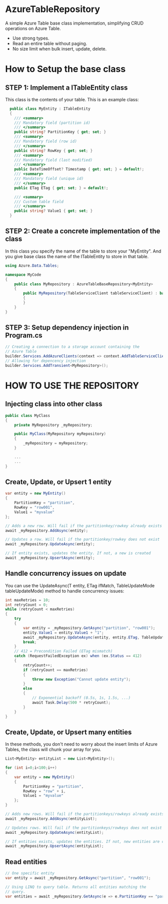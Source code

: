 # AzureTableRepository

A simple Azure Table base class implementation, simplifying CRUD operations on Azure Table.

- Use strong types.
- Read an entire table without paging.
- No size limit when bulk insert, update, delete. 

# How to Setup the base class

## STEP 1: Implement a ITableEntity class

This class is the contents of your table. This is an example class:

```csharp
  public class MyEntity : ITableEntity
  {
    /// <summary>
    /// Mandatory field (partition id)
    /// </summary>
    public string? PartitionKey { get; set; }
    /// <summary>
    /// Mandatory field (row id)
    /// </summary>
    public string? RowKey { get; set; }
    /// <summary>
    /// Mandatory field (last modified)
    /// </summary>
    public DateTimeOffset? Timestamp { get; set; } = default!;
    /// <summary>
    /// Mandatory field (unique id)
    /// </summary>
    public ETag ETag { get; set; } = default!;

    /// <summary>
    /// Custom table field
    /// </summary>
    public string? Value1 { get; set; } 
  }
```

## STEP 2: Create a concrete implementation of the class

In this class you specify the name of the table to store your "MyEntity". And you give base class the name of the ITableEntity to store in that table.

```csharp
using Azure.Data.Tables;

namespace MyCode
{
    public class MyRepository : AzureTableBaseRepository<MyEntity>
    {
        public MyRepository(TableServiceClient tableServiceClient) : base("MyTable", tableServiceClient)
        {
        }
    }
}
```

## STEP 3: Setup dependency injection in Program.cs

```csharp
// Creating a connection to a storage account containing the 
// Azure Table
builder.Services.AddAzureClients(context => context.AddTableServiceClient(builder.Configuration.GetConnectionString("StorageAccount")));
// Allowing for depencency injection
builder.Services.AddTransient<MyRepository>();
```

# HOW TO USE THE REPOSITORY

## Injecting class into other class

```csharp
public class MyClass 
{
    private MyRepository _myRepository;

    public MyClass(MyRepository myRepository)
    {
        _myRepository = myRepository;
    }

    ...
    ...
}
```

## Create, Update, or Upsert 1 entity

```csharp
var entity = new MyEntity() 
{ 
    PartitionKey = "partition",
    RowKey = "row001",
    Value1 = "myvalue"
};

// Adds a new row. Will fail if the partitionkey/rowkey already exists
await _myRepository.AddAsync(entity);

// Updates a row. Will fail if the partitionkey/rowkey does not exist
await _myRepository.UpdateAsync(entity);

// If entity exists, updates the entity. If not, a new is created
await _myRepository.UpsertAsync(entity);
```

## Handle concurrency issues on update

You can use the UpdateAsync(T entity, ETag ifMatch, TableUpdateMode tableUpdateMode) method to handle concurrency issues:

```csharp
int maxRetries = 10;
int retryCount = 0;
while (retryCount < maxRetries)
{
    try
    {
        var entity = _myRepository.GetAsync("partition", "row001");
        entity.Value1 = entity.Value1 + "1";
        await _myRepository.UpdateAsync(entity, entity.ETag, TableUpdateMode.Replace);
        break;
    }
    // 412 = Precondition Failed (ETag mismatch)
    catch (RequestFailedException ex) when (ex.Status == 412) 
    {
        retryCount++;
        if (retryCount == maxRetries)
        {
            throw new Exception("Cannot update entity");
        }
        else
        {
            // Exponential backoff (0.5s, 1s, 1.5s, ...)
            await Task.Delay(500 * retryCount);
        }
    }
}
```

## Create, Update, or Upsert many entities

In these methods, you don't need to worry about the insert limits of Azure Tables, the class will chunk your array for you.

```csharp
List<MyEntity> entityList = new List<MyEntity>();

for (int i=0;i<100;i++)
{
    var entity = new MyEntity() 
    { 
        PartitionKey = "partition",
        RowKey = "row" + i,
        Value1 = "myvalue"
    };
}

// Adds new rows. Will fail if the partitionkeys/rowkeys already exists
await _myRepository.AddAsync(entityList);

// Updates rows. Will fail if the partitionkeys/rowkeys does not exist
await _myRepository.UpdateAsync(entityList);

// If entities exists, updates the entities. If not, new entities are created
await _myRepository.UpsertAsync(entityList);
```

## Read entities

```csharp
// One specific entity
var entity = await _myRepository.GetAsync("partition", "row001");

// Using LINQ to query table. Returns all entities matching the 
// query.
var entities = await _myRepository.GetAsync(e => e.PartitionKey == "partition");
```



